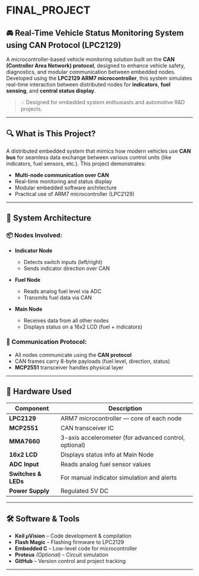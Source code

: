# FINAL_PROJECT

## 🚘 Real-Time Vehicle Status Monitoring System using CAN Protocol (LPC2129)

A microcontroller-based vehicle monitoring solution built on the **CAN (Controller Area Network) protocol**, designed to enhance vehicle safety, diagnostics, and modular communication between embedded nodes. Developed using the **LPC2129 ARM7 microcontroller**, this system simulates real-time interaction between distributed nodes for **indicators**, **fuel sensing**, and **central status display**.

> 💡 Designed for embedded system enthusiasts and automotive R&D projects.

---

## 🔍 What is This Project?

A distributed embedded system that mimics how modern vehicles use **CAN bus** for seamless data exchange between various control units (like indicators, fuel sensors, etc.). This project demonstrates:

- **Multi-node communication over CAN**
- Real-time monitoring and status display
- Modular embedded software architecture
- Practical use of ARM7 microcontroller (LPC2129)

---

## 🧩 System Architecture

### 📦 Nodes Involved:
- **Indicator Node**
  - Detects switch inputs (left/right)
  - Sends indicator direction over CAN

- **Fuel Node**
  - Reads analog fuel level via ADC
  - Transmits fuel data via CAN

- **Main Node**
  - Receives data from all other nodes
  - Displays status on a 16x2 LCD (fuel + indicators)

### 🔁 Communication Protocol:
- All nodes communicate using the **CAN protocol**
- CAN frames carry 8-byte payloads (fuel level, direction, status)
- **MCP2551** transceiver handles physical layer

---

## 🔧 Hardware Used

| Component        | Description                                        |
|------------------|----------------------------------------------------|
| **LPC2129**      | ARM7 microcontroller — core of each node           |
| **MCP2551**      | CAN transceiver IC                                  |
| **MMA7660**      | 3-axis accelerometer (for advanced control, optional)|
| **16x2 LCD**     | Displays status info at Main Node                  |
| **ADC Input**    | Reads analog fuel sensor values                    |
| **Switches & LEDs** | For manual indicator simulation and alerts     |
| **Power Supply** | Regulated 5V DC                                    |

---

## 🛠 Software & Tools

- **Keil µVision** – Code development & compilation
- **Flash Magic** – Flashing firmware to LPC2129
- **Embedded C** – Low-level code for microcontroller
- **Proteus** *(Optional)* – Circuit simulation
- **GitHub** – Version control and project tracking

---
